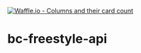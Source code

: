 [![Waffle.io - Columns and their card count](https://badge.waffle.io/BootcampersCollective/bc-freestyle-api.png?columns=all)](https://waffle.io/BootcampersCollective/bc-freestyle-api?utm_source=badge)
# bc-freestyle-api